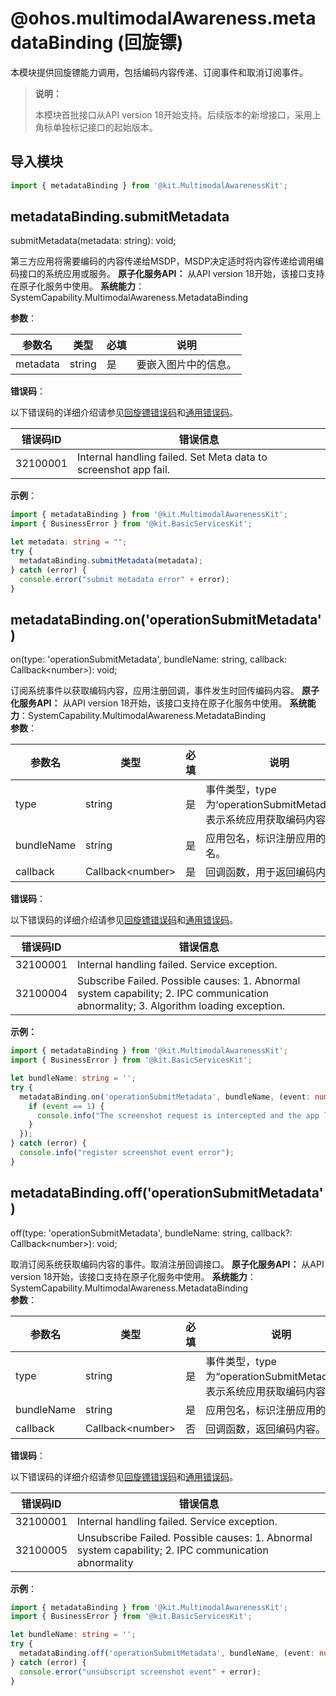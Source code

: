 # @ohos.multimodalAwareness.metadataBinding (回旋镖)
<!--Kit: MultimodalAwarenessKit-->
<!--Subsystem: MultimodalAwareness-->
<!--Owner: @dilligencer-->
<!--SE: @zou_ye-->
<!--TSE: @judan-->

本模块提供回旋镖能力调用，包括编码内容传递、订阅事件和取消订阅事件。

> **说明：**
>
> 本模块首批接口从API version 18开始支持。后续版本的新增接口，采用上角标单独标记接口的起始版本。


## 导入模块
```ts
import { metadataBinding } from '@kit.MultimodalAwarenessKit';
```

## metadataBinding.submitMetadata
submitMetadata(metadata: string): void;

第三方应用将需要编码的内容传递给MSDP，MSDP决定适时将内容传递给调用编码接口的系统应用或服务。
**原子化服务API：** 从API version 18开始，该接口支持在原子化服务中使用。
**系统能力**：SystemCapability.MultimodalAwareness.MetadataBinding

**参数**：

| 参数名   | 类型                             | 必填 | 说明                                                         |
| -------- | -------------------------------- | ---- | ------------------------------------------------------------ |
| metadata     | string                           | 是   | 要嵌入图片中的信息。 |

**错误码**：  

以下错误码的详细介绍请参见[回旋镖错误码](errorcode-metadataBinding.md)和[通用错误码](../errorcode-universal.md)。

| 错误码ID | 错误信息                                                     |
| -------- | ------------------------------------------------------------ |
|32100001|Internal handling failed. Set Meta data to screenshot app fail.|

**示例**：

```ts
import { metadataBinding } from '@kit.MultimodalAwarenessKit';
import { BusinessError } from '@kit.BasicServicesKit';

let metadata: string = "";
try {
  metadataBinding.submitMetadata(metadata);
} catch (error) {
  console.error("submit metadata error" + error);
}
```

## metadataBinding.on('operationSubmitMetadata')
on(type: 'operationSubmitMetadata', bundleName: string, callback: Callback\<number\>): void;  

订阅系统事件以获取编码内容，应用注册回调，事件发生时回传编码内容。
**原子化服务API：** 从API version 18开始，该接口支持在原子化服务中使用。
**系统能力**：SystemCapability.MultimodalAwareness.MetadataBinding  
**参数**： 

| 参数名   | 类型                             | 必填 | 说明                                                         |
| -------- | -------------------------------- | ---- | ------------------------------------------------------------ |
|type| string|是|事件类型，type为‘operationSubmitMetadata’，表示系统应用获取编码内容。|
|bundleName|string|是|应用包名，标识注册应用的包名。|
|callback|Callback\<number\>|是|回调函数，用于返回编码内容。| 

**错误码**：

以下错误码的详细介绍请参见[回旋镖错误码](errorcode-metadataBinding.md)和[通用错误码](../errorcode-universal.md)。

| 错误码ID | 错误信息                                                     |
| -------- | ------------------------------------------------------------ |
|32100001|Internal handling failed. Service exception.|
|32100004|Subscribe Failed. Possible causes: 1. Abnormal system capability; 2. IPC communication abnormality; 3. Algorithm loading exception.|

**示例：**  
```ts
import { metadataBinding } from '@kit.MultimodalAwarenessKit';
import { BusinessError } from '@kit.BasicServicesKit';

let bundleName: string = '';
try {
  metadataBinding.on('operationSubmitMetadata', bundleName, (event: number) =>{
    if (event == 1) {
      console.info("The screenshot request is intercepted and the app link is obtained");
    }
  });
} catch (error) {
  console.info("register screenshot event error");
}
```


## metadataBinding.off('operationSubmitMetadata')
off(type: 'operationSubmitMetadata', bundleName: string, callback?: Callback\<number\>): void;

取消订阅系统获取编码内容的事件。取消注册回调接口。
**原子化服务API：** 从API version 18开始，该接口支持在原子化服务中使用。
**系统能力**：SystemCapability.MultimodalAwareness.MetadataBinding  
**参数**：

| 参数名   | 类型                             | 必填 | 说明                                                         |
| -------- | -------------------------------- | ---- | ------------------------------------------------------------ |
|type|string|是|事件类型，type为“operationSubmitMetadata”，表示系统应用获取编码内容。|
|bundleName|string|是|应用包名，标识注册应用的包名。|
|callback|Callback\<number\>|否|回调函数，返回编码内容。|

**错误码**：  

以下错误码的详细介绍请参见[回旋镖错误码](errorcode-metadataBinding.md)和[通用错误码](../errorcode-universal.md)。

| 错误码ID | 错误信息                                                     |
| -------- | ------------------------------------------------------------ |
|32100001|Internal handling failed. Service exception.|
|32100005|Unsubscribe Failed. Possible causes: 1. Abnormal system capability; 2. IPC communication abnormality|

**示例**：

```ts
import { metadataBinding } from '@kit.MultimodalAwarenessKit';
import { BusinessError } from '@kit.BasicServicesKit';

let bundleName: string = '';
try {
  metadataBinding.off('operationSubmitMetadata', bundleName, (event: number)=>{});
} catch (error) {
  console.error("unsubscript screenshot event" + error);
}
```
